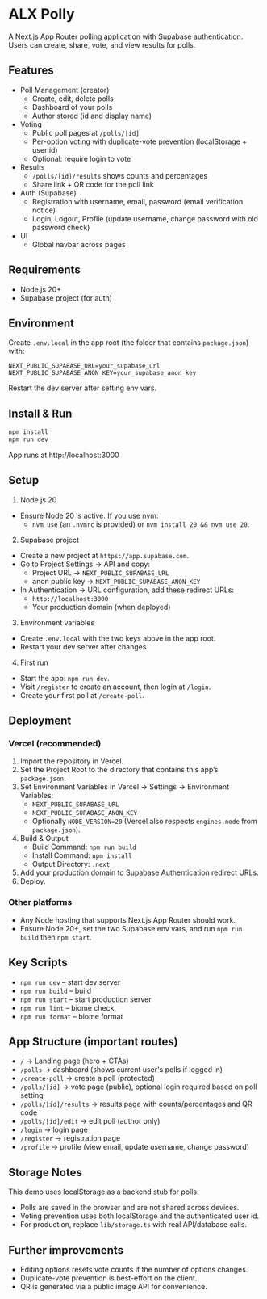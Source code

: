 # ALX Polly

A Next.js App Router polling application with Supabase authentication. Users can create, share, vote, and view results for polls.

## Features

- Poll Management (creator)
  - Create, edit, delete polls
  - Dashboard of your polls
  - Author stored (id and display name)
- Voting
  - Public poll pages at `/polls/[id]`
  - Per-option voting with duplicate-vote prevention (localStorage + user id)
  - Optional: require login to vote
- Results
  - `/polls/[id]/results` shows counts and percentages
  - Share link + QR code for the poll link
- Auth (Supabase)
  - Registration with username, email, password (email verification notice)
  - Login, Logout, Profile (update username, change password with old password check)
- UI
  - Global navbar across pages

## Requirements

- Node.js 20+
- Supabase project (for auth)

## Environment

Create `.env.local` in the app root (the folder that contains `package.json`) with:

```
NEXT_PUBLIC_SUPABASE_URL=your_supabase_url
NEXT_PUBLIC_SUPABASE_ANON_KEY=your_supabase_anon_key
```

Restart the dev server after setting env vars.

## Install & Run

```bash
npm install
npm run dev
```

App runs at http://localhost:3000

## Setup

1) Node.js 20
- Ensure Node 20 is active. If you use nvm:
  - `nvm use` (an `.nvmrc` is provided) or `nvm install 20 && nvm use 20`.

2) Supabase project
- Create a new project at `https://app.supabase.com`.
- Go to Project Settings → API and copy:
  - Project URL → `NEXT_PUBLIC_SUPABASE_URL`
  - anon public key → `NEXT_PUBLIC_SUPABASE_ANON_KEY`
- In Authentication → URL configuration, add these redirect URLs:
  - `http://localhost:3000`
  - Your production domain (when deployed)

3) Environment variables
- Create `.env.local` with the two keys above in the app root.
- Restart your dev server after changes.

4) First run
- Start the app: `npm run dev`.
- Visit `/register` to create an account, then login at `/login`.
- Create your first poll at `/create-poll`.

## Deployment

### Vercel (recommended)
1) Import the repository in Vercel.
2) Set the Project Root to the directory that contains this app’s `package.json`.
3) Set Environment Variables in Vercel → Settings → Environment Variables:
   - `NEXT_PUBLIC_SUPABASE_URL`
   - `NEXT_PUBLIC_SUPABASE_ANON_KEY`
   - Optionally `NODE_VERSION=20` (Vercel also respects `engines.node` from `package.json`).
4) Build & Output
   - Build Command: `npm run build`
   - Install Command: `npm install`
   - Output Directory: `.next`
5) Add your production domain to Supabase Authentication redirect URLs.
6) Deploy.

### Other platforms
- Any Node hosting that supports Next.js App Router should work.
- Ensure Node 20+, set the two Supabase env vars, and run `npm run build` then `npm start`.

## Key Scripts

- `npm run dev` – start dev server
- `npm run build` – build
- `npm run start` – start production server
- `npm run lint` – biome check
- `npm run format` – biome format

## App Structure (important routes)

- `/` → Landing page (hero + CTAs)
- `/polls` → dashboard (shows current user's polls if logged in)
- `/create-poll` → create a poll (protected)
- `/polls/[id]` → vote page (public), optional login required based on poll setting
- `/polls/[id]/results` → results page with counts/percentages and QR code
- `/polls/[id]/edit` → edit poll (author only)
- `/login` → login page
- `/register` → registration page
- `/profile` → profile (view email, update username, change password)

## Storage Notes

This demo uses localStorage as a backend stub for polls:
- Polls are saved in the browser and are not shared across devices.
- Voting prevention uses both localStorage and the authenticated user id.
- For production, replace `lib/storage.ts` with real API/database calls.

## Further improvements

- Editing options resets vote counts if the number of options changes.
- Duplicate-vote prevention is best-effort on the client.
- QR is generated via a public image API for convenience.
